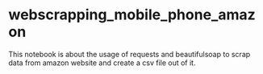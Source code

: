 # webscrapping_mobile_phone_amazon
This notebook is about the usage of requests and beautifulsoap to scrap data from amazon website and create a csv file out of it. 

